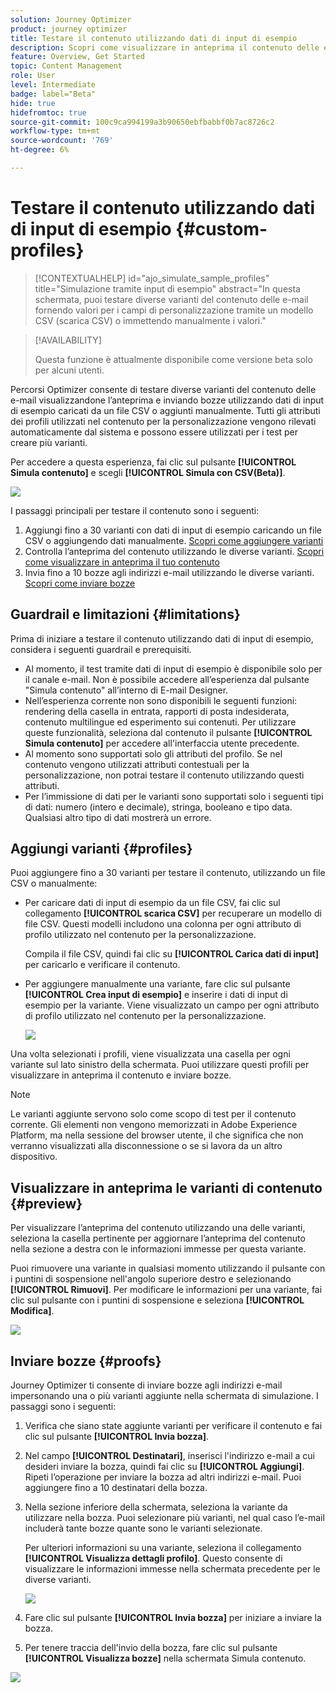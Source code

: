 ```yaml
---
solution: Journey Optimizer
product: journey optimizer
title: Testare il contenuto utilizzando dati di input di esempio
description: Scopri come visualizzare in anteprima il contenuto delle e-mail e inviare bozze utilizzando dati di input di esempio.
feature: Overview, Get Started
topic: Content Management
role: User
level: Intermediate
badge: label="Beta"
hide: true
hidefromtoc: true
source-git-commit: 100c9ca994199a3b90650ebfbabbf0b7ac8726c2
workflow-type: tm+mt
source-wordcount: '769'
ht-degree: 6%

---
```



# Testare il contenuto utilizzando dati di input di esempio {#custom-profiles}

>[!CONTEXTUALHELP]
>id="ajo_simulate_sample_profiles"
>title="Simulazione tramite input di esempio"
>abstract="In questa schermata, puoi testare diverse varianti del contenuto delle e-mail fornendo valori per i campi di personalizzazione tramite un modello CSV (scarica CSV) o immettendo manualmente i valori."

>[!AVAILABILITY]
>
>Questa funzione è attualmente disponibile come versione beta solo per alcuni utenti.

Percorsi Optimizer consente di testare diverse varianti del contenuto delle e-mail visualizzandone l’anteprima e inviando bozze utilizzando dati di input di esempio caricati da un file CSV o aggiunti manualmente. Tutti gli attributi dei profili utilizzati nel contenuto per la personalizzazione vengono rilevati automaticamente dal sistema e possono essere utilizzati per i test per creare più varianti.

Per accedere a questa esperienza, fai clic sul pulsante **[!UICONTROL Simula contenuto]** e scegli **[!UICONTROL Simula con CSV(Beta)]**.

![](assets/simulate-sample.png)

I passaggi principali per testare il contenuto sono i seguenti:

1. Aggiungi fino a 30 varianti con dati di input di esempio caricando un file CSV o aggiungendo dati manualmente. [Scopri come aggiungere varianti](#profiles)
1. Controlla l’anteprima del contenuto utilizzando le diverse varianti. [Scopri come visualizzare in anteprima il tuo contenuto](#preview)
1. Invia fino a 10 bozze agli indirizzi e-mail utilizzando le diverse varianti. [Scopri come inviare bozze](#proofs)


## Guardrail e limitazioni {#limitations}

Prima di iniziare a testare il contenuto utilizzando dati di input di esempio, considera i seguenti guardrail e prerequisiti.

* Al momento, il test tramite dati di input di esempio è disponibile solo per il canale e-mail. Non è possibile accedere all’esperienza dal pulsante &quot;Simula contenuto&quot; all’interno di E-mail Designer.
* Nell’esperienza corrente non sono disponibili le seguenti funzioni: rendering della casella in entrata, rapporti di posta indesiderata, contenuto multilingue ed esperimento sui contenuti. Per utilizzare queste funzionalità, seleziona dal contenuto il pulsante **[!UICONTROL Simula contenuto]** per accedere all&#39;interfaccia utente precedente.
* Al momento sono supportati solo gli attributi del profilo. Se nel contenuto vengono utilizzati attributi contestuali per la personalizzazione, non potrai testare il contenuto utilizzando questi attributi.
* Per l’immissione di dati per le varianti sono supportati solo i seguenti tipi di dati: numero (intero e decimale), stringa, booleano e tipo data. Qualsiasi altro tipo di dati mostrerà un errore.

## Aggiungi varianti {#profiles}

Puoi aggiungere fino a 30 varianti per testare il contenuto, utilizzando un file CSV o manualmente:

* Per caricare dati di input di esempio da un file CSV, fai clic sul collegamento **[!UICONTROL scarica CSV]** per recuperare un modello di file CSV. Questi modelli includono una colonna per ogni attributo di profilo utilizzato nel contenuto per la personalizzazione.

  Compila il file CSV, quindi fai clic su **[!UICONTROL Carica dati di input]** per caricarlo e verificare il contenuto.

* Per aggiungere manualmente una variante, fare clic sul pulsante **[!UICONTROL Crea input di esempio]** e inserire i dati di input di esempio per la variante. Viene visualizzato un campo per ogni attributo di profilo utilizzato nel contenuto per la personalizzazione.

  ![](assets/simulate-custom-add.png)

Una volta selezionati i profili, viene visualizzata una casella per ogni variante sul lato sinistro della schermata. Puoi utilizzare questi profili per visualizzare in anteprima il contenuto e inviare bozze.

>[!NOTE]
>
>Le varianti aggiunte servono solo come scopo di test per il contenuto corrente. Gli elementi non vengono memorizzati in Adobe Experience Platform, ma nella sessione del browser utente, il che significa che non verranno visualizzati alla disconnessione o se si lavora da un altro dispositivo.

## Visualizzare in anteprima le varianti di contenuto {#preview}

Per visualizzare l’anteprima del contenuto utilizzando una delle varianti, seleziona la casella pertinente per aggiornare l’anteprima del contenuto nella sezione a destra con le informazioni immesse per questa variante.

Puoi rimuovere una variante in qualsiasi momento utilizzando il pulsante con i puntini di sospensione nell&#39;angolo superiore destro e selezionando **[!UICONTROL Rimuovi]**. Per modificare le informazioni per una variante, fai clic sul pulsante con i puntini di sospensione e seleziona **[!UICONTROL Modifica]**.

![](assets/simulate-custom-boxes.png)

## Inviare bozze {#proofs}

Journey Optimizer ti consente di inviare bozze agli indirizzi e-mail impersonando una o più varianti aggiunte nella schermata di simulazione. I passaggi sono i seguenti:

1. Verifica che siano state aggiunte varianti per verificare il contenuto e fai clic sul pulsante **[!UICONTROL Invia bozza]**.

1. Nel campo **[!UICONTROL Destinatari]**, inserisci l&#39;indirizzo e-mail a cui desideri inviare la bozza, quindi fai clic su **[!UICONTROL Aggiungi]**. Ripeti l’operazione per inviare la bozza ad altri indirizzi e-mail. Puoi aggiungere fino a 10 destinatari della bozza.

1. Nella sezione inferiore della schermata, seleziona la variante da utilizzare nella bozza. Puoi selezionare più varianti, nel qual caso l’e-mail includerà tante bozze quante sono le varianti selezionate.

   Per ulteriori informazioni su una variante, seleziona il collegamento **[!UICONTROL Visualizza dettagli profilo]**. Questo consente di visualizzare le informazioni immesse nella schermata precedente per le diverse varianti.

   ![](assets/simulate-custom-proofs.png)

1. Fare clic sul pulsante **[!UICONTROL Invia bozza]** per iniziare a inviare la bozza.

1. Per tenere traccia dell&#39;invio della bozza, fare clic sul pulsante **[!UICONTROL Visualizza bozze]** nella schermata Simula contenuto.

![](assets/simulate-custom-sent-proofs.png)
